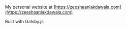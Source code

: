 My personal website at [https://zeeshaanlakdawala.com](https://zeeshaanlakdawala.com)

Built with Gatsby.js
